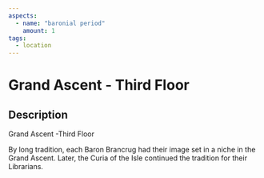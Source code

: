 ```yaml
---
aspects: 
  - name: "baronial period"
    amount: 1
tags:
  - location
---
```


# Grand Ascent - Third Floor

## Description
Grand Ascent -Third Floor

By long tradition, each Baron Brancrug had their image set in a niche in the Grand Ascent. Later, the Curia of the Isle continued the tradition for their Librarians.